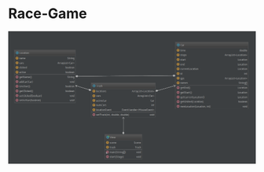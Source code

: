 # Race-Game

![alt-view](https://github.com/macrzen/Race-Game/blob/p.o.c/proof-of-concept.png?raw=true)

